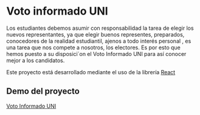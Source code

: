# Voto informado UNI

Los estudiantes debemos asumir con responsabilidad la tarea
de elegir los nuevos representantes, ya que elegir buenos representes, preparados, conocedores
de la realidad estudiantil, ajenos a todo interés personal , es una tarea que nos compete a
nosotros, los electores. Es por esto que hemos puesto a su disposici´on el Voto Informado UNI 
para así conocer mejor a los candidatos.

Este proyecto está desarrollado mediante el uso de la librería [React](https://es.reactjs.org/)


## Demo del proyecto

[Voto Informado UNI](https://voto-informado-uni.netlify.app/)

